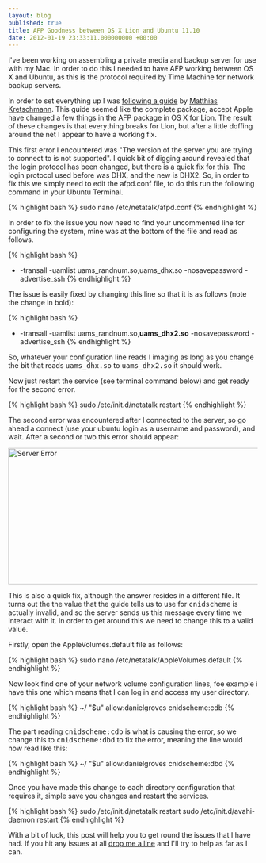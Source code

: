 ```yaml
---
layout: blog
published: true
title: AFP Goodness between OS X Lion and Ubuntu 11.10
date: 2012-01-19 23:33:11.000000000 +00:00
---
```

I've been working on assembling a private media and backup server for use with my Mac.  In order to do this I needed to have AFP working between OS X and Ubuntu, as this is the protocol required by Time Machine for network backup servers. 

In order to set everything up I was [following a guide](http://www.kremalicious.com/2008/06/ubuntu-as-mac-file-server-and-time-machine-volume/ "Make Ubuntu A Perfect Mac File Server And Time Machine Volume") by [Matthias Kretschmann](http://www.kremalicious.com/ "Matthias Kretschmann").  This guide seemed like the complete package, accept Apple have changed a few things in the AFP package in OS X for Lion.  The result of these changes is that everything breaks for Lion, but after a little doffing around the net I appear to have a working fix.  

This first error I encountered was "The version of the server you are trying to connect to is not supported".  I quick bit of digging around revealed that the login protocol has been changed, but there is a quick fix for this.  The login protocol used before was DHX, and the new is DHX2.  So, in order to fix this we simply need to edit the afpd.conf file, to do this run the following command in your Ubuntu Terminal.  

{% highlight bash %}
sudo nano /etc/netatalk/afpd.conf
{% endhighlight %}

In order to fix the issue you now need to find your uncommented line for configuring the system, mine was at the bottom of the file and read as follows. 

{% highlight bash %}
- -transall -uamlist uams_randnum.so,uams_dhx.so -nosavepassword -advertise_ssh
{% endhighlight %}

The issue is easily fixed by changing this line so that it is as follows (note the change in bold): 

{% highlight bash %}
- -transall -uamlist uams_randnum.so,<strong>uams_dhx2.so</strong> -nosavepassword -advertise_ssh
{% endhighlight %}

So, whatever your configuration line reads I imaging as long as you change the bit that reads <tt>uams_dhx.so</tt> to <tt>uams_dhx2.so</tt> it should work.

Now just restart the service (see terminal command below) and get ready for the second error.

{% highlight bash %}
sudo /etc/init.d/netatalk restart
{% endhighlight %}

The second error was encountered after I connected to the server, so go ahead a connect (use your ubuntu login as a username and password), and wait.  After a second or two this error should appear:

<img src="http://danielgroves.net/wp-content/uploads/2012/01/Screen-Shot-2012-01-19-at-22.25.09.png" alt="Server Error" title="Server Error" width="534" height="275" class="size-full wp-image-627" />

This is also a quick fix, although the answer resides in a different file.  It turns out the the value that the guide tells us to use for <tt>cnidscheme</tt> is actually invalid, and so the server sends us this message every time we interact with it.  In order to get around this we need to change this to a valid value.  

Firstly, open the AppleVolumes.default file as follows: 

{% highlight bash %}
sudo nano /etc/netatalk/AppleVolumes.default
{% endhighlight %}

Now look find one of your network volume configuration lines, foe example i have this one which means that I can log in and access my user directory.  

{% highlight bash %}
~/ "$u" allow:danielgroves cnidscheme:cdb
{% endhighlight %}

The part reading <tt>cnidscheme:cdb</tt> is what is causing the error, so we change this to <tt>cnidscheme:dbd</tt> to fix the error, meaning the line would now read like this:

{% highlight bash %}
~/ "$u" allow:danielgroves cnidscheme:dbd
{% endhighlight %}

Once you have made this change to each directory configuration that requires it, simple save you changes and restart the services. 

{% highlight bash %}
sudo /etc/init.d/netatalk restart
sudo /etc/init.d/avahi-daemon restart
{% endhighlight %}

With a bit of luck, this post will help you to get round the issues that I have had.  If you hit any issues at all <a href="http://danielgroves.net/contact/" title="Contact">drop me a line</a> and I'll try to help as far as I can.  
